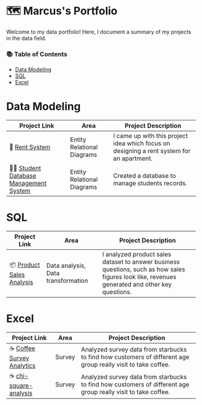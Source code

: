 # 🗺️ Marcus's Portfolio
Welcome to my data portfolio! Here, I document a summary of my projects in the data field.

### 📚 Table of Contents

- [Data Modeling](#data-modeling)
- [SQL](#sql)
- [Excel](#excel)

# Data Modeling

| Project Link | Area |  Project Description |
| --- | --- | --- |
| 🏬 [Rent System](https://github.com/marcusasar/Sql_data_models) | Entity Relational Diagrams | I came up with this project idea which focus on designing a rent system for an apartment. |
| 🧑‍🎓 [Student Database Management System](https://github.com/marcusasar/Sql_data_models) | Entity Relational Diagrams | Created a database to manage students records. |

# SQL

| Project Link | Area |  Project Description |
| --- | --- | --- |
| 📦 [Product Sales Analysis](https://github.com/marcusasar/SQL_Product_Sales/blob/main/README.md) | Data analysis, Data transformation | I analyzed product sales dataset to answer business questions, such as how sales figures look like, revenues generated and other key questions. |

# Excel

| Project Link | Area |  Project Description |
| --- | --- | --- |
| ☕️ [Coffee Survey Analytics](https://github.com/marcusasar/Starbucks_Survey_Excel) | Survey | Analyzed survey data from starbucks to find how customers of different age group really visit to take coffee. |
| ☕️ [chi-square-analysis](https://github.com/marcusasar/Chi-Square-Test-Poject) | Survey | Analyzed survey data from starbucks to find how customers of different age group really visit to take coffee. |





